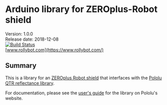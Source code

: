 # Arduino library for ZEROplus-Robot shield

Version: 1.0.0<br>
Release date: 2018-12-08<br>
[![Build Status](https://travis-ci.org/pololu/qtr-sensors-arduino.svg?branch=master)](https://travis-ci.org/pololu/qtr-sensors-arduino)<br>
[www.rollybot.com](https://www.rollybot.com/)

## Summary

This is a library for an
[ZEROplus Robot shield](https://www.rollybot.com/product/detail.html?product_no=18&cate_no=1&display_group=2) that
interfaces with the
[Pololu QTR reflectance library](https://github.com/rollybot/qtr-sensors-arduino).

For documentation, please see the
[user's guide](https://www.pololu.com/docs/0J19) for the library on
Pololu's website.
